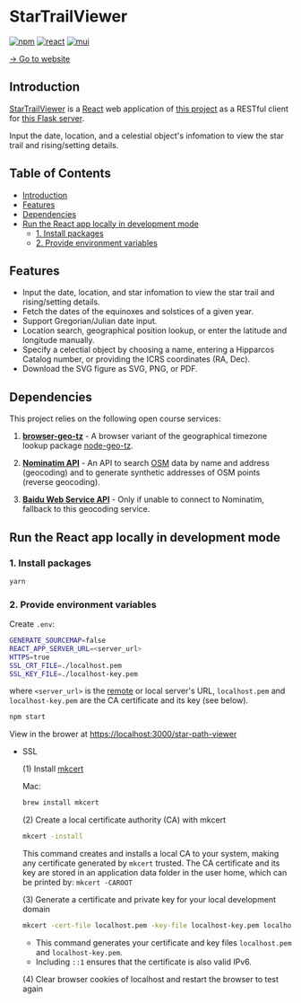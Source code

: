 # StarTrailViewer

[![npm](https://img.shields.io/badge/npm-10.2.4-CB3837?logo=npm&logoColor=white)](https://www.npmjs.com) [![react](https://img.shields.io/badge/React-18.3.1-61DAFB?logo=react&logoColor=white)](https://react.dev) [![mui](https://img.shields.io/badge/MUI-5.16.6-007FFF?logo=mui&logoColor=white)](https://mui.com)

[→ Go to website](https://lydiazly.github.io/star-path-viewer)

## Introduction

[StarTrailViewer](https://lydiazly.github.io/star-path-viewer) is a [React](https://react.dev) web application of [this project](https://github.com/claude-hao/equinox-coord) as a RESTful client for [this Flask server](https://github.com/lydiazly/equinox-coord-flask).

Input the date, location, and a celestial object's infomation to view the star trail and rising/setting details.

## Table of Contents<!-- omit in toc -->

- [Introduction](#introduction)
- [Features](#features)
- [Dependencies](#dependencies)
- [Run the React app locally in development mode](#run-the-react-app-locally-in-development-mode)
  - [1. Install packages](#1-install-packages)
  - [2. Provide environment variables](#2-provide-environment-variables)

## Features

- Input the date, location, and star infomation to view the star trail and rising/setting details.
- Fetch the dates of the equinoxes and solstices of a given year.
- Support Gregorian/Julian date input.
- Location search, geographical position lookup, or enter the latitude and longitude manually.
- Specify a celectial object by choosing a name, entering a Hipparcos Catalog number, or providing the ICRS coordinates (RA, Dec).
- Download the SVG figure as SVG, PNG, or PDF.

## Dependencies

This project relies on the following open course services:

1. **[browser-geo-tz](https://github.com/kevmo314/browser-geo-tz)** - A browser variant of the geographical timezone lookup package [node-geo-tz](https://github.com/evansiroky/node-geo-tz).

2. **[Nominatim API](https://nominatim.org/release-docs/latest/api/Overview)** - An API to search [OSM](www.openstreetmap.org) data by name and address (geocoding) and to generate synthetic addresses of OSM points (reverse geocoding).

3. **[Baidu Web Service API](https://lbsyun.baidu.com/faq/api?title=webapi)** - Only if unable to connect to Nominatim, fallback to this geocoding service.

## Run the React app locally in development mode

### 1. Install packages

  ```sh
  yarn
  ```

### 2. Provide environment variables

  Create `.env`:

  ```sh
  GENERATE_SOURCEMAP=false
  REACT_APP_SERVER_URL=<server_url>
  HTTPS=true
  SSL_CRT_FILE=./localhost.pem
  SSL_KEY_FILE=./localhost-key.pem
  ```

  where `<server_url>` is the [remote](https://github.com/lydiazly/equinox-coord-flask) or local server's URL, `localhost.pem` and `localhost-key.pem` are the CA certificate and its key (see below).

  ```sh
  npm start
  ```

  View in the brower at <https://localhost:3000/star-path-viewer>

- SSL

  (1) Install [mkcert](https://github.com/FiloSottile/mkcert)

  Mac:

  ```sh
  brew install mkcert
  ```

  (2) Create a local certificate authority (CA) with mkcert

  ```sh
  mkcert -install
  ```

  This command creates and installs a local CA to your system, making any certificate generated by `mkcert` trusted.
  The CA certificate and its key are stored in an application data folder in the user home, which can be printed by: `mkcert -CAROOT`

  (3) Generate a certificate and private key for your local development domain

  ```sh
  mkcert -cert-file localhost.pem -key-file localhost-key.pem localhost 127.0.0.1 ::1
  ```

  - This command generates your certificate and key files `localhost.pem` and `localhost-key.pem`.
  - Including `::1` ensures that the certificate is also valid IPv6.

  (4) Clear browser cookies of localhost and restart the browser to test again

